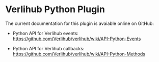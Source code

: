 Verlihub Python Plugin
======================

The current documentation for this plugin is avaiable online on GitHub:

 -  Python API for Verlihub events: <https://github.com/Verlihub/verlihub/wiki/API-Python-Events>

 -  Python API for Verlihub callbacks: <https://github.com/Verlihub/verlihub/wiki/API-Python-Methods>
